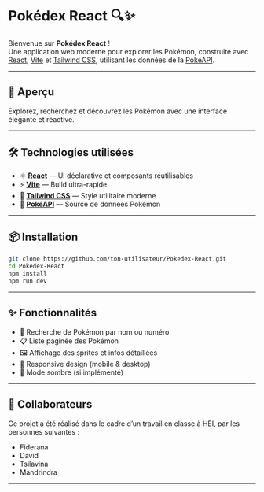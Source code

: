 # Pokédex React 🔍✨

Bienvenue sur **Pokédex React** !  
Une application web moderne pour explorer les Pokémon, construite avec [React](https://react.dev/), [Vite](https://vitejs.dev/) et [Tailwind CSS](https://tailwindcss.com/), utilisant les données de la [PokéAPI](https://pokeapi.co/).

---

## 🚀 Aperçu

Explorez, recherchez et découvrez les Pokémon avec une interface élégante et réactive.

---

## 🛠️ Technologies utilisées

- ⚛️ **[React](https://react.dev/)** — UI déclarative et composants réutilisables
- ⚡ **[Vite](https://vitejs.dev/)** — Build ultra-rapide
- 💨 **[Tailwind CSS](https://tailwindcss.com/)** — Style utilitaire moderne
- 🔗 **[PokéAPI](https://pokeapi.co/)** — Source de données Pokémon

---

## 📦 Installation

```bash
git clone https://github.com/ton-utilisateur/Pokedex-React.git
cd Pokedex-React
npm install
npm run dev
```

---
## ✨ Fonctionnalités

- 🔎 Recherche de Pokémon par nom ou numéro
- 📋 Liste paginée des Pokémon
- 🖼️ Affichage des sprites et infos détaillées
- 📱 Responsive design (mobile & desktop)
- 🌙 Mode sombre (si implémenté)

---


## 🤝 Collaborateurs

Ce projet a été réalisé dans le cadre d’un travail en classe à HEI, par les personnes suivantes :
-  Fiderana
-  David
-  Tsilavina
-  Mandrindra


---